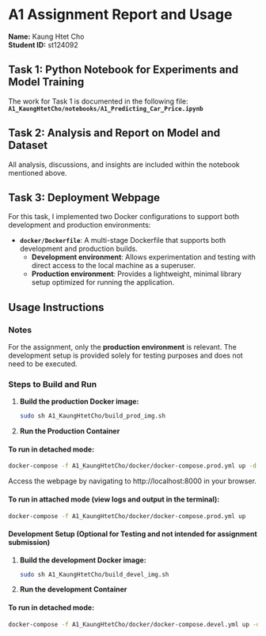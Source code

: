 # A1 Assignment Report and Usage  

**Name:** Kaung Htet Cho  
**Student ID:** st124092  

## Task 1: Python Notebook for Experiments and Model Training  
The work for Task 1 is documented in the following file:  
**`A1_KaungHtetCho/notebooks/A1_Predicting_Car_Price.ipynb`**  

## Task 2: Analysis and Report on Model and Dataset  
All analysis, discussions, and insights are included within the notebook mentioned above.  

## Task 3: Deployment Webpage  
For this task, I implemented two Docker configurations to support both development and production environments:  

- **`docker/Dockerfile`**: A multi-stage Dockerfile that supports both development and production builds.  
  - **Development environment**: Allows experimentation and testing with direct access to the local machine as a superuser.  
  - **Production environment**: Provides a lightweight, minimal library setup optimized for running the application.  

## Usage Instructions  

### Notes  
For the assignment, only the **production environment** is relevant. The development setup is provided solely for testing purposes and does not need to be executed.  

### Steps to Build and Run  

1. **Build the production Docker image:**  
   ```bash
   sudo sh A1_KaungHtetCho/build_prod_img.sh
    ```
2. **Run the Production Container** 
#### To run in detached mode:  
```bash
docker-compose -f A1_KaungHtetCho/docker/docker-compose.prod.yml up -d
```
Access the webpage by navigating to http://localhost:8000 in your browser.

#### To run in attached mode (view logs and output in the terminal):
```bash
docker-compose -f A1_KaungHtetCho/docker/docker-compose.prod.yml up
```

#### Development Setup (Optional for Testing and not intended for assignment submission)
1. **Build the development Docker image:**  
   ```bash
   sudo sh A1_KaungHtetCho/build_devel_img.sh
    ```
2. **Run the development Container** 
#### To run in detached mode:  
```bash
docker-compose -f A1_KaungHtetCho/docker/docker-compose.devel.yml up -d
```